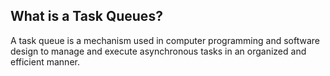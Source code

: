 
## What is a Task Queues?
A task queue is a mechanism used in computer programming and software design to manage and execute asynchronous tasks in an organized and efficient manner.
